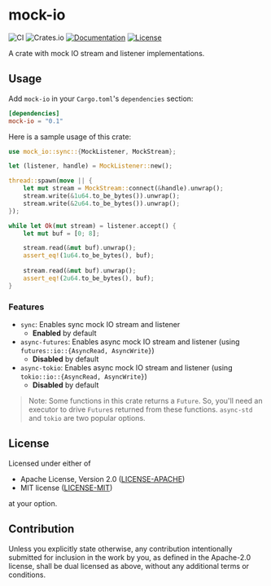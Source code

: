 # mock-io

![[CI](https://github.com/devashishdxt/mock-io/workflows/CI/badge.svg)](https://github.com/devashishdxt/mock-io/actions)
![[Crates.io](https://img.shields.io/crates/v/mock-io)](https://crates.io/crates/mock-io)
[![Documentation](https://docs.rs/mock-io/badge.svg)](https://docs.rs/mock-io)
[![License](https://img.shields.io/crates/l/mock-io)](https://github.com/devashishdxt/mock-io/blob/master/LICENSE-MIT)

A crate with mock IO stream and listener implementations.

## Usage

Add `mock-io` in your `Cargo.toml`'s `dependencies` section:

```toml
[dependencies]
mock-io = "0.1"
```

Here is a sample usage of this crate:

```rust
use mock_io::sync::{MockListener, MockStream};

let (listener, handle) = MockListener::new();

thread::spawn(move || {
    let mut stream = MockStream::connect(&handle).unwrap();
    stream.write(&1u64.to_be_bytes()).unwrap();
    stream.write(&2u64.to_be_bytes()).unwrap();
});

while let Ok(mut stream) = listener.accept() {
    let mut buf = [0; 8];

    stream.read(&mut buf).unwrap();
    assert_eq!(1u64.to_be_bytes(), buf);
    
    stream.read(&mut buf).unwrap();
    assert_eq!(2u64.to_be_bytes(), buf);
}

```

### Features

- `sync`: Enables sync mock IO stream and listener
  - **Enabled** by default
- `async-futures`: Enables async mock IO stream and listener (using `futures::io::{AsyncRead, AsyncWrite}`)
  - **Disabled** by default
- `async-tokio`: Enables async mock IO stream and listener (using `tokio::io::{AsyncRead, AsyncWrite}`)
  - **Disabled** by default

> Note: Some functions in this crate returns a `Future`. So, you'll need an executor to drive `Future`s returned
from these functions. `async-std` and `tokio` are two popular options.

## License

Licensed under either of

- Apache License, Version 2.0 ([LICENSE-APACHE](LICENSE-APACHE))
- MIT license ([LICENSE-MIT](LICENSE-MIT))

at your option.

## Contribution

Unless you explicitly state otherwise, any contribution intentionally submitted for inclusion in the work by you, as
defined in the Apache-2.0 license, shall be dual licensed as above, without any additional terms or conditions.
